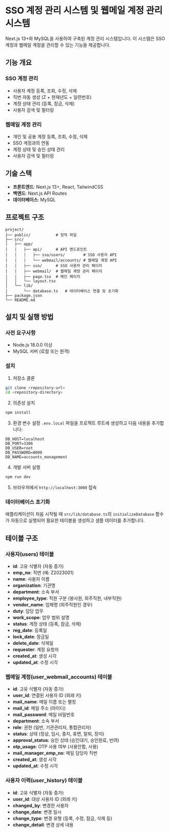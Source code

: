 # SSO 계정 관리 시스템 및 웹메일 계정 관리 시스템

Next.js 13+와 MySQL을 사용하여 구축된 계정 관리 시스템입니다. 이 시스템은 SSO 계정과 웹메일 계정을 관리할 수 있는 기능을 제공합니다.

## 기능 개요

### SSO 계정 관리
- 사용자 계정 등록, 조회, 수정, 삭제
- 직번 자동 생성 (Z + 현재년도 + 일련번호)
- 계정 상태 관리 (등록, 잠금, 삭제)
- 사용자 검색 및 필터링

### 웹메일 계정 관리
- 개인 및 공용 계정 등록, 조회, 수정, 삭제
- SSO 계정과의 연동
- 계정 상태 및 승인 상태 관리
- 사용자 검색 및 필터링

## 기술 스택

- **프론트엔드**: Next.js 13+, React, TailwindCSS
- **백엔드**: Next.js API Routes
- **데이터베이스**: MySQL

## 프로젝트 구조

```
project/
├── public/           # 정적 파일
├── src/
│   ├── app/
│   │   ├── api/      # API 엔드포인트
│   │   │   ├── sso/users/        # SSO 사용자 API
│   │   │   └── webmail/accounts/ # 웹메일 계정 API
│   │   ├── sso/      # SSO 사용자 관리 페이지
│   │   ├── webmail/  # 웹메일 계정 관리 페이지
│   │   ├── page.tsx  # 메인 페이지
│   │   └── layout.tsx
│   └── lib/
│       └── database.ts   # 데이터베이스 연결 및 초기화
├── package.json
└── README.md
```

## 설치 및 실행 방법

### 사전 요구사항

- Node.js 18.0.0 이상
- MySQL 서버 (로컬 또는 원격)

### 설치

1. 저장소 클론
```bash
git clone <repository-url>
cd <repository-directory>
```

2. 의존성 설치
```bash
npm install
```

3. 환경 변수 설정
`.env.local` 파일을 프로젝트 루트에 생성하고 다음 내용을 추가합니다:
```
DB_HOST=localhost
DB_PORT=3306
DB_USER=root
DB_PASSWORD=0000
DB_NAME=accounts_management
```

4. 개발 서버 실행
```bash
npm run dev
```

5. 브라우저에서 `http://localhost:3000` 접속

### 데이터베이스 초기화

애플리케이션이 처음 시작될 때 `src/lib/database.ts`의 `initializeDatabase` 함수가 자동으로 실행되어 필요한 테이블을 생성하고 샘플 데이터를 추가합니다.

## 테이블 구조

### 사용자(users) 테이블
- **id**: 고유 식별자 (자동 증가)
- **emp_no**: 직번 (예: Z2023001)
- **name**: 사용자 이름
- **organization**: 기관명
- **department**: 소속 부서
- **employee_type**: 직원 구분 (봉사원, 외주직원, 내부직원)
- **vendor_name**: 업체명 (외주직원인 경우)
- **duty**: 담당 업무
- **work_scope**: 업무 범위 설명
- **status**: 계정 상태 (등록, 잠금, 삭제)
- **reg_date**: 등록일
- **lock_date**: 잠금일
- **delete_date**: 삭제일
- **requester**: 계정 요청자
- **created_at**: 생성 시각
- **updated_at**: 수정 시각

### 웹메일 계정(user_webmail_accounts) 테이블
- **id**: 고유 식별자 (자동 증가)
- **user_id**: 연결된 사용자 ID (외래 키)
- **mail_name**: 메일 이름 또는 별칭
- **mail_id**: 메일 주소 (아이디)
- **mail_password**: 메일 비밀번호
- **department**: 소속 부서
- **role**: 권한 (일반, 기관관리자, 통합관리자)
- **status**: 상태 (정상, 임시, 중지, 휴면, 탈퇴, 장미)
- **approval_status**: 승인 상태 (승인대기, 승인완료, 반려)
- **otp_usage**: OTP 사용 여부 (사용안함, 사용)
- **mail_manager_emp_no**: 메일 담당자 직번
- **created_at**: 생성 시각
- **updated_at**: 수정 시각

### 사용자 이력(user_history) 테이블
- **id**: 고유 식별자 (자동 증가)
- **user_id**: 대상 사용자 ID (외래 키)
- **changed_by**: 변경한 사용자
- **change_date**: 변경 일시
- **change_type**: 변경 유형 (등록, 수정, 잠금, 삭제 등)
- **change_detail**: 변경 상세 내용
